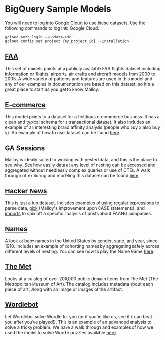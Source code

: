 # BigQuery Sample Models

You will need to log into Google Cloud to use these datasets.  Use the following
commands to log into Google Cloud.

```
gcloud auth login --update-adc
gcloud config set project {my_project_id} --installation
```

## [FAA](faa)

This set of models points at a publicly available FAA flights dataset including information on flights, airports, air crafts and aircraft models from 2000 to 2005. A wide variety of patterns and features are used in this model and any of our examples in documentation are based on this dataset, so it's a great place to start as you get to know Malloy.

## [E-commerce](ecommerce)

This model points to a dataset for a fictitious e-commerce business. It has a  clean and typical schema for a transactional dataset. It also includes an example of an interesting brand affinity analysis (people who buy x also buy y). An example of how to use dataset can be found [here](https://malloydata.github.io/documentation/examples/ecommerce.html).

## [GA Sessions](gs_sessions)

Malloy is ideally suited to working with nested data, and this is the place to see why. See how easily data at any level of nesting can be accessed and aggregated without needlessly complex queries or use of CTEs. A walk through of exploring and modeling this dataset can be found [here](https://malloydata.github.io/documentation/examples/ga_sessions.html).

## [Hacker News](hackernews)

This is just a fun dataset. Includes examples of using regular expressions to parse data, [pick](https://malloydata.github.io/documentation/language/expressions#pick-expressions) (Malloy's improvement upon CASE statements), and [imports](https://malloydata.github.io/documentation/language/imports.html) to spin off a specific analysis of posts about FAANG companies.

## [Names](names)

A look at baby names in the United States by gender, state, and year, since 1910. Includes an example of cohorting names by aggregating safely across different levels of nesting. You can see how to play the Name Game [here](https://malloydata.github.io/documentation/examples/names.html).

## [The Met](the_met)

Looks at a catalog of over 200,000 public domain items from The Met (The Metropolitan Museum of Art). The catalog includes metadata about each piece of art, along with an image or images of the artifact.

## [Wordlebot](wordle)

Let Wordlebot solve Wordle for you (or if you're like us, see if it can beat you after you've played!). This is an example of an advanced analysis to solve a tricky problem. We have a walk through and examples of how we used the model to solve Wordle puzzles available [here](https://malloydata.github.io/documentation/examples/wordle/wordle.html).
